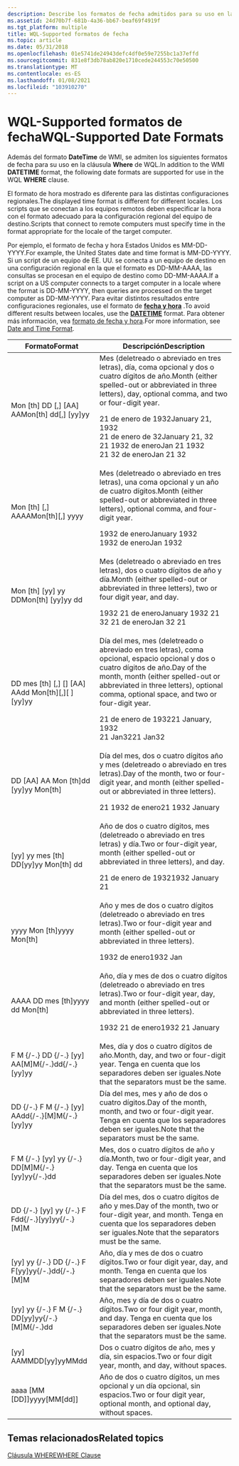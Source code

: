 ```yaml
---
description: Describe los formatos de fecha admitidos para su uso en la cláusula WQL WHERE.
ms.assetid: 24d70b7f-681b-4a36-bb67-beaf69f4919f
ms.tgt_platform: multiple
title: WQL-Supported formatos de fecha
ms.topic: article
ms.date: 05/31/2018
ms.openlocfilehash: 01e5741de24943defc4df0e59e7255bc1a37effd
ms.sourcegitcommit: 831e8f3db78ab820e1710cede244553c70e50500
ms.translationtype: MT
ms.contentlocale: es-ES
ms.lasthandoff: 01/08/2021
ms.locfileid: "103910270"
---
```

# <a name="wql-supported-date-formats"></a><span data-ttu-id="b1551-103">WQL-Supported formatos de fecha</span><span class="sxs-lookup"><span data-stu-id="b1551-103">WQL-Supported Date Formats</span></span>

<span data-ttu-id="b1551-104">Además del formato **DateTime** de WMI, se admiten los siguientes formatos de fecha para su uso en la cláusula **Where** de WQL.</span><span class="sxs-lookup"><span data-stu-id="b1551-104">In addition to the WMI **DATETIME** format, the following date formats are supported for use in the WQL **WHERE** clause.</span></span>

<span data-ttu-id="b1551-105">El formato de hora mostrado es diferente para las distintas configuraciones regionales.</span><span class="sxs-lookup"><span data-stu-id="b1551-105">The displayed time format is different for different locales.</span></span> <span data-ttu-id="b1551-106">Los scripts que se conectan a los equipos remotos deben especificar la hora con el formato adecuado para la configuración regional del equipo de destino.</span><span class="sxs-lookup"><span data-stu-id="b1551-106">Scripts that connect to remote computers must specify time in the format appropriate for the locale of the target computer.</span></span>

<span data-ttu-id="b1551-107">Por ejemplo, el formato de fecha y hora Estados Unidos es MM-DD-YYYY.</span><span class="sxs-lookup"><span data-stu-id="b1551-107">For example, the United States date and time format is MM-DD-YYYY.</span></span> <span data-ttu-id="b1551-108">Si un script de un equipo de EE. UU. se conecta a un equipo de destino en una configuración regional en la que el formato es DD-MM-AAAA, las consultas se procesan en el equipo de destino como DD-MM-AAAA.</span><span class="sxs-lookup"><span data-stu-id="b1551-108">If a script on a US computer connects to a target computer in a locale where the format is DD-MM-YYYY, then queries are processed on the target computer as DD-MM-YYYY.</span></span> <span data-ttu-id="b1551-109">Para evitar distintos resultados entre configuraciones regionales, use el formato de [**fecha y hora**](datetime.md) .</span><span class="sxs-lookup"><span data-stu-id="b1551-109">To avoid different results between locales, use the [**DATETIME**](datetime.md) format.</span></span> <span data-ttu-id="b1551-110">Para obtener más información, vea [formato de fecha y hora](date-and-time-format.md).</span><span class="sxs-lookup"><span data-stu-id="b1551-110">For more information, see [Date and Time Format](date-and-time-format.md).</span></span>



<table>
<thead>
<tr class="header">
<th><span data-ttu-id="b1551-111">Formato</span><span class="sxs-lookup"><span data-stu-id="b1551-111">Format</span></span></th>
<th><span data-ttu-id="b1551-112">Descripción</span><span class="sxs-lookup"><span data-stu-id="b1551-112">Description</span></span></th>
</tr>
</thead>
<tbody>
<tr class="odd">
<td><span data-ttu-id="b1551-113">Mon [th] DD [,] [AA] AA</span><span class="sxs-lookup"><span data-stu-id="b1551-113">Mon[th] dd[,] [yy]yy</span></span></td>
<td><span data-ttu-id="b1551-114">Mes (deletreado o abreviado en tres letras), día, coma opcional y dos o cuatro dígitos de año.</span><span class="sxs-lookup"><span data-stu-id="b1551-114">Month (either spelled-out or abbreviated in three letters), day, optional comma, and two or four-digit year.</span></span><br/> <dl> <span data-ttu-id="b1551-115">21 de enero de 1932</span><span class="sxs-lookup"><span data-stu-id="b1551-115">January 21, 1932</span></span><br />
<span data-ttu-id="b1551-116">21 de enero de 32</span><span class="sxs-lookup"><span data-stu-id="b1551-116">January 21, 32</span></span><br />
<span data-ttu-id="b1551-117">21 1932 de enero</span><span class="sxs-lookup"><span data-stu-id="b1551-117">Jan 21 1932</span></span><br />
<span data-ttu-id="b1551-118">21 32 de enero</span><span class="sxs-lookup"><span data-stu-id="b1551-118">Jan 21 32</span></span><br />
</dl></td>
</tr>
<tr class="even">
<td><span data-ttu-id="b1551-119">Mon [th] [,] AAAA</span><span class="sxs-lookup"><span data-stu-id="b1551-119">Mon[th][,] yyyy</span></span></td>
<td><span data-ttu-id="b1551-120">Mes (deletreado o abreviado en tres letras), una coma opcional y un año de cuatro dígitos.</span><span class="sxs-lookup"><span data-stu-id="b1551-120">Month (either spelled-out or abbreviated in three letters), optional comma, and four-digit year.</span></span><br/> <dl> <span data-ttu-id="b1551-121">1932 de enero</span><span class="sxs-lookup"><span data-stu-id="b1551-121">January 1932</span></span><br />
<span data-ttu-id="b1551-122">1932 de enero</span><span class="sxs-lookup"><span data-stu-id="b1551-122">Jan 1932</span></span><br />
</dl></td>
</tr>
<tr class="odd">
<td><span data-ttu-id="b1551-123">Mon [th] [yy] yy DD</span><span class="sxs-lookup"><span data-stu-id="b1551-123">Mon[th] [yy]yy dd</span></span></td>
<td><span data-ttu-id="b1551-124">Mes (deletreado o abreviado en tres letras), dos o cuatro dígitos de año y día.</span><span class="sxs-lookup"><span data-stu-id="b1551-124">Month (either spelled-out or abbreviated in three letters), two or four digit year, and day.</span></span><br/> <dl> <span data-ttu-id="b1551-125">1932 21 de enero</span><span class="sxs-lookup"><span data-stu-id="b1551-125">January 1932 21</span></span><br />
<span data-ttu-id="b1551-126">32 21 de enero</span><span class="sxs-lookup"><span data-stu-id="b1551-126">Jan 32 21</span></span><br />
</dl></td>
</tr>
<tr class="even">
<td><span data-ttu-id="b1551-127">DD mes [th] [,] [] [AA] AA</span><span class="sxs-lookup"><span data-stu-id="b1551-127">dd Mon[th][,][ ][yy]yy</span></span></td>
<td><span data-ttu-id="b1551-128">Día del mes, mes (deletreado o abreviado en tres letras), coma opcional, espacio opcional y dos o cuatro dígitos de año.</span><span class="sxs-lookup"><span data-stu-id="b1551-128">Day of the month, month (either spelled-out or abbreviated in three letters), optional comma, optional space, and two or four-digit year.</span></span><br/> <dl> <span data-ttu-id="b1551-129">21 de enero de 1932</span><span class="sxs-lookup"><span data-stu-id="b1551-129">21 January, 1932</span></span><br />
<span data-ttu-id="b1551-130">21 Jan32</span><span class="sxs-lookup"><span data-stu-id="b1551-130">21 Jan32</span></span><br />
</dl></td>
</tr>
<tr class="odd">
<td><span data-ttu-id="b1551-131">DD [AA] AA Mon [th]</span><span class="sxs-lookup"><span data-stu-id="b1551-131">dd [yy]yy Mon[th]</span></span></td>
<td><span data-ttu-id="b1551-132">Día del mes, dos o cuatro dígitos año y mes (deletreado o abreviado en tres letras).</span><span class="sxs-lookup"><span data-stu-id="b1551-132">Day of the month, two or four-digit year, and month (either spelled-out or abbreviated in three letters).</span></span><br/> <dl> <span data-ttu-id="b1551-133">21 1932 de enero</span><span class="sxs-lookup"><span data-stu-id="b1551-133">21 1932 January</span></span><br />
</dl></td>
</tr>
<tr class="even">
<td><span data-ttu-id="b1551-134">[yy] yy mes [th] DD</span><span class="sxs-lookup"><span data-stu-id="b1551-134">[yy]yy Mon[th] dd</span></span></td>
<td><span data-ttu-id="b1551-135">Año de dos o cuatro dígitos, mes (deletreado o abreviado en tres letras) y día.</span><span class="sxs-lookup"><span data-stu-id="b1551-135">Two or four-digit year, month (either spelled-out or abbreviated in three letters), and day.</span></span><br/> <dl> <span data-ttu-id="b1551-136">21 de enero de 1932</span><span class="sxs-lookup"><span data-stu-id="b1551-136">1932 January 21</span></span><br />
</dl></td>
</tr>
<tr class="odd">
<td><span data-ttu-id="b1551-137">yyyy Mon [th]</span><span class="sxs-lookup"><span data-stu-id="b1551-137">yyyy Mon[th]</span></span></td>
<td><span data-ttu-id="b1551-138">Año y mes de dos o cuatro dígitos (deletreado o abreviado en tres letras).</span><span class="sxs-lookup"><span data-stu-id="b1551-138">Two or four-digit year and month (either spelled-out or abbreviated in three letters).</span></span><br/> <dl> <span data-ttu-id="b1551-139">1932 de enero</span><span class="sxs-lookup"><span data-stu-id="b1551-139">1932 Jan</span></span><br />
</dl></td>
</tr>
<tr class="even">
<td><span data-ttu-id="b1551-140">AAAA DD mes [th]</span><span class="sxs-lookup"><span data-stu-id="b1551-140">yyyy dd Mon[th]</span></span></td>
<td><span data-ttu-id="b1551-141">Año, día y mes de dos o cuatro dígitos (deletreado o abreviado en tres letras).</span><span class="sxs-lookup"><span data-stu-id="b1551-141">Two or four-digit year, day, and month (either spelled-out or abbreviated in three letters).</span></span><br/> <dl> <span data-ttu-id="b1551-142">1932 21 de enero</span><span class="sxs-lookup"><span data-stu-id="b1551-142">1932 21 January</span></span><br />
</dl></td>
</tr>
<tr class="odd">
<td><span data-ttu-id="b1551-143">F M {/-.} DD {/-.} [yy] AA</span><span class="sxs-lookup"><span data-stu-id="b1551-143">[M]M{/-.}dd{/-.}[yy]yy</span></span></td>
<td><span data-ttu-id="b1551-144">Mes, día y dos o cuatro dígitos de año.</span><span class="sxs-lookup"><span data-stu-id="b1551-144">Month, day, and two or four-digit year.</span></span> <span data-ttu-id="b1551-145">Tenga en cuenta que los separadores deben ser iguales.</span><span class="sxs-lookup"><span data-stu-id="b1551-145">Note that the separators must be the same.</span></span><br/></td>
</tr>
<tr class="even">
<td><span data-ttu-id="b1551-146">DD {/-.} F M {/-.} [yy] AA</span><span class="sxs-lookup"><span data-stu-id="b1551-146">dd{/-.}[M]M{/-.}[yy]yy</span></span></td>
<td><span data-ttu-id="b1551-147">Día del mes, mes y año de dos o cuatro dígitos.</span><span class="sxs-lookup"><span data-stu-id="b1551-147">Day of the month, month, and two or four-digit year.</span></span> <span data-ttu-id="b1551-148">Tenga en cuenta que los separadores deben ser iguales.</span><span class="sxs-lookup"><span data-stu-id="b1551-148">Note that the separators must be the same.</span></span><br/></td>
</tr>
<tr class="odd">
<td><span data-ttu-id="b1551-149">F M {/-.} [yy] yy {/-.} DD</span><span class="sxs-lookup"><span data-stu-id="b1551-149">[M]M{/-.}[yy]yy{/-.}dd</span></span></td>
<td><span data-ttu-id="b1551-150">Mes, dos o cuatro dígitos de año y día.</span><span class="sxs-lookup"><span data-stu-id="b1551-150">Month, two or four-digit year, and day.</span></span> <span data-ttu-id="b1551-151">Tenga en cuenta que los separadores deben ser iguales.</span><span class="sxs-lookup"><span data-stu-id="b1551-151">Note that the separators must be the same.</span></span><br/></td>
</tr>
<tr class="even">
<td><span data-ttu-id="b1551-152">DD {/-.} [yy] yy {/-.} F F</span><span class="sxs-lookup"><span data-stu-id="b1551-152">dd{/-.}[yy]yy{/-.}[M]M</span></span></td>
<td><span data-ttu-id="b1551-153">Día del mes, dos o cuatro dígitos de año y mes.</span><span class="sxs-lookup"><span data-stu-id="b1551-153">Day of the month, two or four-digit year, and month.</span></span> <span data-ttu-id="b1551-154">Tenga en cuenta que los separadores deben ser iguales.</span><span class="sxs-lookup"><span data-stu-id="b1551-154">Note that the separators must be the same.</span></span><br/></td>
</tr>
<tr class="odd">
<td><span data-ttu-id="b1551-155">[yy] yy {/-.} DD {/-.} F F</span><span class="sxs-lookup"><span data-stu-id="b1551-155">[yy]yy{/-.}dd{/-.}[M]M</span></span></td>
<td><span data-ttu-id="b1551-156">Año, día y mes de dos o cuatro dígitos.</span><span class="sxs-lookup"><span data-stu-id="b1551-156">Two or four digit year, day, and month.</span></span> <span data-ttu-id="b1551-157">Tenga en cuenta que los separadores deben ser iguales.</span><span class="sxs-lookup"><span data-stu-id="b1551-157">Note that the separators must be the same.</span></span><br/></td>
</tr>
<tr class="even">
<td><span data-ttu-id="b1551-158">[yy] yy {/-.} F M {/-.} DD</span><span class="sxs-lookup"><span data-stu-id="b1551-158">[yy]yy{/-.}[M]M{/-.}dd</span></span></td>
<td><span data-ttu-id="b1551-159">Año, mes y día de dos o cuatro dígitos.</span><span class="sxs-lookup"><span data-stu-id="b1551-159">Two or four digit year, month, and day.</span></span> <span data-ttu-id="b1551-160">Tenga en cuenta que los separadores deben ser iguales.</span><span class="sxs-lookup"><span data-stu-id="b1551-160">Note that the separators must be the same.</span></span><br/></td>
</tr>
<tr class="odd">
<td><span data-ttu-id="b1551-161">[yy] AAMMDD</span><span class="sxs-lookup"><span data-stu-id="b1551-161">[yy]yyMMdd</span></span></td>
<td><span data-ttu-id="b1551-162">Dos o cuatro dígitos de año, mes y día, sin espacios.</span><span class="sxs-lookup"><span data-stu-id="b1551-162">Two or four digit year, month, and day, without spaces.</span></span><br/></td>
</tr>
<tr class="even">
<td><span data-ttu-id="b1551-163">aaaa [MM [DD]]</span><span class="sxs-lookup"><span data-stu-id="b1551-163">yyyy[MM[dd]]</span></span></td>
<td><span data-ttu-id="b1551-164">Año de dos o cuatro dígitos, un mes opcional y un día opcional, sin espacios.</span><span class="sxs-lookup"><span data-stu-id="b1551-164">Two or four digit year, optional month, and optional day, without spaces.</span></span><br/></td>
</tr>
</tbody>
</table>



 

## <a name="related-topics"></a><span data-ttu-id="b1551-165">Temas relacionados</span><span class="sxs-lookup"><span data-stu-id="b1551-165">Related topics</span></span>

<dl> <dt>

[<span data-ttu-id="b1551-166">Cláusula WHERE</span><span class="sxs-lookup"><span data-stu-id="b1551-166">WHERE Clause</span></span>](where-clause.md)
</dt> </dl>

 

 




